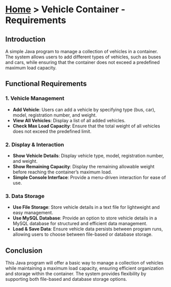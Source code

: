 # [Home](../../) > Vehicle Container - Requirements

## Introduction
A simple Java program to manage a collection of vehicles in a container. The system allows users to add different types of vehicles, such as buses and cars, while ensuring that the container does not exceed a predefined maximum load capacity.

## Functional Requirements

### 1. Vehicle Management
- **Add Vehicle**: Users can add a vehicle by specifying type (bus, car), model, registration number, and weight.
- **View All Vehicles**: Display a list of all added vehicles.
- **Check Max Load Capacity**: Ensure that the total weight of all vehicles does not exceed the predefined limit.

### 2. Display & Interaction
- **Show Vehicle Details**: Display vehicle type, model, registration number, and weight.
- **Show Remaining Capacity**: Display the remaining allowable weight before reaching the container’s maximum load.
- **Simple Console Interface**: Provide a menu-driven interaction for ease of use.

### 3. Data Storage
- **Use File Storage**: Store vehicle details in a text file for lightweight and easy management.
- **Use MySQL Database**: Provide an option to store vehicle details in a MySQL database for structured and efficient data management.
- **Load & Save Data**: Ensure vehicle data persists between program runs, allowing users to choose between file-based or database storage.

## Conclusion
This Java program will offer a basic way to manage a collection of vehicles while maintaining a maximum load capacity, ensuring efficient organization and storage within the container. The system provides flexibility by supporting both file-based and database storage options.